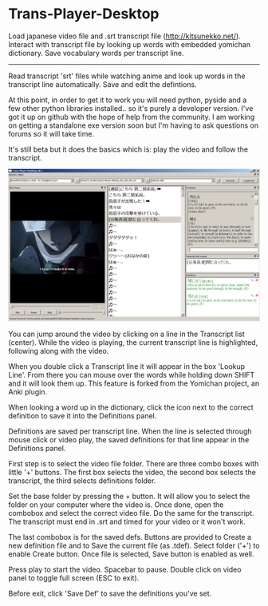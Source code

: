 # Trans-Player-Desktop

Load japanese video file and .srt transcript file (http://kitsunekko.net/).
Interact with transcript file by looking up words with embedded yomichan dictionary.
Save vocabulary words per transcript line.

-------------------------------------------------
Read transcript 'srt' files while watching anime and look up words in the transcript line automatically. Save and edit the defintions.

At this point, in order to get it to work you will need python, pyside and a few other python libraries installed.. so it's purely a developer version. I've got it up on github with the hope of help from the community. I am working on getting a standalone exe version soon but I'm having to ask questions on forums so it will take time.

It's still beta but it does the basics which is: play the video and follow the transcript.

![ScreenShot](2015-02-28_210645.png)

You can jump around the video by clicking on a line in the Transcript list (center). While the video is playing, the current transcript line is highlighted, following along with the video.

When you double click a Transcript line it will appear in the box 'Lookup Line'. From there you can mouse over the words while holding down SHIFT and it will look them up. This feature is forked from the Yomichan project, an Anki plugin. 

When looking a word up in the dictionary, click the icon next to the correct definition to save it into the Definitions panel.

Definitions are saved per transcript line. When the line is selected through mouse click or video play, the saved definitions for that line appear in the Definitions panel.

First step is to select the video file folder. There are three combo boxes with little '+' buttons. The first box selects the video, the second box selects the transcript, the third selects definitions folder.

Set the base folder by pressing the + button. It will allow you to select the folder on your computer where the video is. Once done, open the combobox and select the correct video file. Do the same for the transcript. The transcript must end in .srt and timed for your video or it won't work.

The last combobox is for the saved defs. Buttons are provided to Create a new definition file and to Save the current file (as .tdef). Select folder ('+') to enable Create button. Once file is selected, Save button is enabled as well.

Press play to start the video. Spacebar to pause. Double click on video panel to toggle full screen (ESC to exit).

Before exit, click 'Save Def' to save the definitions you've set.

